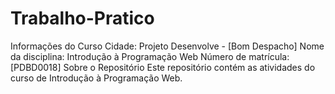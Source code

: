 # Trabalho-Pratico
Informações do Curso
Cidade: Projeto Desenvolve - [Bom Despacho]
Nome da disciplina: Introdução à Programação Web
Número de matrícula: [PDBD0018]
Sobre o Repositório
Este repositório contém as atividades do curso de Introdução à Programação Web.
